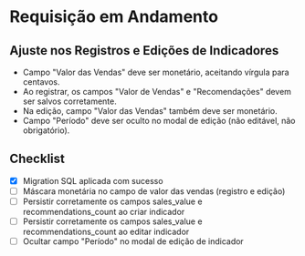 # Requisição em Andamento

## Ajuste nos Registros e Edições de Indicadores
- Campo "Valor das Vendas" deve ser monetário, aceitando vírgula para centavos.
- Ao registrar, os campos "Valor de Vendas" e "Recomendações" devem ser salvos corretamente.
- Na edição, campo "Valor das Vendas" também deve ser monetário.
- Campo "Período" deve ser oculto no modal de edição (não editável, não obrigatório).

## Checklist
- [x] Migration SQL aplicada com sucesso
- [ ] Máscara monetária no campo de valor das vendas (registro e edição)
- [ ] Persistir corretamente os campos sales_value e recommendations_count ao criar indicador
- [ ] Persistir corretamente os campos sales_value e recommendations_count ao editar indicador
- [ ] Ocultar campo "Período" no modal de edição de indicador 